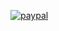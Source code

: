 [![paypal](https://www.paypalobjects.com/en_GB/i/btn/btn_paynowCC_LG.gif)](https://www.paypal.com/cgi-bin/webscr?cmd=_s-xclick&hosted_button_id=SCQP22FPELH4J)
